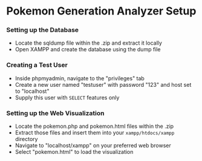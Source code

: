 # Pokemon Generation Analyzer Setup
### Setting up the Database
- Locate the sqldump file within the .zip and extract it locally
- Open XAMPP and create the database using the dump file

### Creating a Test User
- Inside phpmyadmin, navigate to the "privileges" tab
- Create a new user named "testuser" with password "123" and host set to "localhost"
- Supply this user with `SELECT` features only

### Setting up the Web Visualization
- Locate the pokemon.php and pokemon.html files within the .zip
- Extract those files and insert them into your `xampp/htdocs/xampp` directory
- Navigate to "localhost/xampp" on your preferred web browser
- Select "pokemon.html" to load the visualization 
